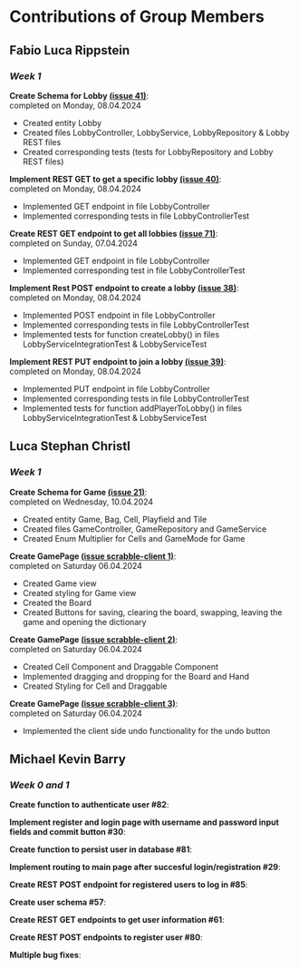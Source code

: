 # Contributions of Group Members

## Fabio Luca Rippstein

### *Week 1*

**Create Schema for Lobby [(issue 41)](https://github.com/sopra-fs24-group-24/scrabble-server/issues/41)**: </br>
completed on Monday, 08.04.2024

- Created entity Lobby
- Created files LobbyController, LobbyService, LobbyRepository & Lobby REST files
- Created corresponding tests (tests for LobbyRepository and Lobby REST files)</br>

**Implement REST GET to get a specific lobby [(issue 40)](https://github.com/sopra-fs24-group-24/scrabble-server/issues/40)**: </br>
completed on Monday, 08.04.2024

- Implemented GET endpoint in file LobbyController
- Implemented corresponding tests in file LobbyControllerTest

**Create REST GET endpoint to get all lobbies [(issue 71)](https://github.com/sopra-fs24-group-24/scrabble-server/issues/71)**: </br>
completed on Sunday, 07.04.2024

- Implemented GET endpoint in file LobbyController
- Implemented corresponding test in file LobbyControllerTest

**Implement Rest POST endpoint to create a lobby [(issue 38)](https://github.com/sopra-fs24-group-24/scrabble-server/issues/38)**: </br>
completed on Monday, 08.04.2024

- Implemented POST endpoint in file LobbyController
- Implemented corresponding tests in file LobbyControllerTest
- Implemented tests for function createLobby() in files LobbyServiceIntegrationTest & LobbyServiceTest

**Implement REST PUT endpoint to join a lobby [(issue 39)](https://github.com/sopra-fs24-group-24/scrabble-server/issues/39)**:</br>
completed on Monday, 08.04.2024

- Implemented PUT endpoint in file LobbyController
- Implemented corresponding tests in file LobbyControllerTest
- Implemented tests for function addPlayerToLobby() in files LobbyServiceIntegrationTest & LobbyServiceTest

## Luca Stephan Christl

### *Week 1*

**Create Schema for Game [(issue 21)](https://github.com/orgs/sopra-fs24-group-24/projects/2/views/1?pane=issue&itemId=57329485)**: </br>
completed on Wednesday, 10.04.2024

- Created entity Game, Bag, Cell, Playfield and Tile
- Created files GameController, GameRepository and GameService
- Created Enum Multiplier for Cells and GameMode for Game

**Create GamePage [(issue scrabble-client 1)](https://github.com/orgs/sopra-fs24-group-24/projects/2/views/1?pane=issue&itemId=57329485)**: </br>
completed on Saturday 06.04.2024

- Created Game view
- Created styling for Game view
- Created the Board
- Created Buttons for saving, clearing the board, swapping, leaving the game and opening the dictionary

**Create GamePage [(issue scrabble-client 2)](https://github.com/orgs/sopra-fs24-group-24/projects/2/views/1?pane=issue&itemId=57329485)**: </br>
completed on Saturday 06.04.2024

- Created Cell Component and Draggable Component
- Implemented dragging and dropping for the Board and Hand
- Created Styling for Cell and Draggable

**Create GamePage [(issue scrabble-client 3)](https://github.com/orgs/sopra-fs24-group-24/projects/2/views/1?pane=issue&itemId=57329485)**: </br>
completed on Saturday 06.04.2024

- Implemented the client side undo functionality for the undo button

## Michael Kevin Barry

### *Week 0 and 1*

**Create function to authenticate user #82**: </br>

**Implement register and login page with username and password input fields and commit button #30**: </br>

**Create function to persist user in database #81**: </br>

**Implement routing to main page after succesful login/registration #29**: </br>

**Create REST POST endpoint for registered users to log in  #85**: </br>

**Create user schema #57**: </br>

**Create REST GET endpoints to get user information #61**: </br>

**Create REST POST endpoints to register user #80**: </br>

**Multiple bug fixes**: </br>
